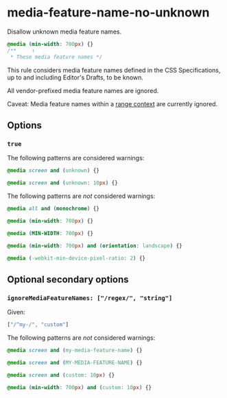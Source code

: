 # media-feature-name-no-unknown

Disallow unknown media feature names.

```css
@media (min-width: 700px) {}
/**     ↑
 * These media feature names */
```

This rule considers media feature names defined in the CSS Specifications, up to and including Editor's Drafts, to be known.

All vendor-prefixed media feature names are ignored.

Caveat: Media feature names within a [range context](https://www.w3.org/TR/mediaqueries-4/#mq-ranges) are currently ignored.

## Options

### `true`

The following patterns are considered warnings:

```css
@media screen and (unknown) {}
```

```css
@media screen and (unknown: 10px) {}
```

The following patterns are *not* considered warnings:

```css  
@media all and (monochrome) {}
```

```css  
@media (min-width: 700px) {}
```

```css
@media (MIN-WIDTH: 700px) {}
```

```css
@media (min-width: 700px) and (orientation: landscape) {}
```

```css
@media (-webkit-min-device-pixel-ratio: 2) {}
```

## Optional secondary options

### `ignoreMediaFeatureNames: ["/regex/", "string"]`

Given:

```js
["/^my-/", "custom"]
```

The following patterns are *not* considered warnings:

```css
@media screen and (my-media-feature-name) {}
```

```css
@media screen and (MY-MEDIA-FEATURE-NAME) {}
```

```css
@media screen and (custom: 10px) {}
```

```css
@media (min-width: 700px) and (custom: 10px) {}
```
